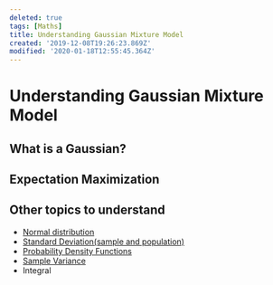 ```yaml
---
deleted: true
tags: [Maths]
title: Understanding Gaussian Mixture Model
created: '2019-12-08T19:26:23.869Z'
modified: '2020-01-18T12:55:45.364Z'
---
```


# Understanding Gaussian Mixture Model

## What is a Gaussian?
## Expectation Maximization
## Other topics to understand
<ul>
  <li> <a href='https://www.khanacademy.org/math/statistics-probability/modeling-distributions-of-data/more-on-normal-distributions/v/introduction-to-the-normal-distribution'/>Normal distribution <a/></li>
  <li> <a href='https://www.youtube.com/watch?v=WVx3MYd-Q9w'> Standard Deviation(sample and population) <a/></li>
  <li> <a href='https://www.youtube.com/watch?v=IYdiKeQ9xEI'> Probability Density Functions <a/></li>
  <li> <a href='https://www.youtube.com/watch?v=qqOyy_NjflU'> Sample Variance <a/></li>
  <li> Integral </li>
</ul>
